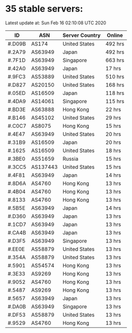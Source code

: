 # 35 stable servers:

Latest update at: Sun Feb 16 02:10:08 UTC 2020

| ID | ASN | Server Country | Online |
| -- | --- | -------------- | ------ |
| #.D09B | AS174 | United States | 492 hrs |
| #.2A79 | AS63949 | Japan | 492 hrs |
| #.7F1D | AS63949 | Singapore | 663 hrs |
| #.42A0 | AS63949 | Japan | 17 hrs |
| #.9FC3 | AS53889 | United States | 510 hrs |
| #.D827 | AS20150 | United States | 168 hrs |
| #.05ED | AS16509 | Japan | 118 hrs |
| #.4DA9 | AS14061 | Singapore | 115 hrs |
| #.BD3E | AS63888 | Hong Kong | 22 hrs |
| #.B146 | AS45102 | United States | 29 hrs |
| #.C0C7 | AS8075 | Hong Kong | 15 hrs |
| #.4E47 | AS63949 | United States | 20 hrs |
| #.31B9 | AS16509 | Japan | 20 hrs |
| #.1625 | AS16509 | United States | 18 hrs |
| #.3BE0 | AS51659 | Russia | 15 hrs |
| #.3CC5 | AS137443 | United States | 15 hrs |
| #.4F81 | AS63949 | Japan | 14 hrs |
| #.8D6A | AS4760 | Hong Kong | 13 hrs |
| #.4B04 | AS4760 | Hong Kong | 13 hrs |
| #.8133 | AS4760 | Hong Kong | 13 hrs |
| #.5B5E | AS63949 | Japan | 14 hrs |
| #.D360 | AS63949 | Japan | 13 hrs |
| #.1CD7 | AS63949 | Japan | 13 hrs |
| #.CA4B | AS63949 | Japan | 13 hrs |
| #.D3F5 | AS63949 | Singapore | 13 hrs |
| #.EE0E | AS58879 | United States | 13 hrs |
| #.354A | AS58879 | United States | 13 hrs |
| #.5901 | AS54574 | Hong Kong | 13 hrs |
| #.3E33 | AS9269 | Hong Kong | 13 hrs |
| #.9052 | AS4760 | Hong Kong | 13 hrs |
| #.5487 | AS9269 | Hong Kong | 13 hrs |
| #.5657 | AS63949 | Japan | 13 hrs |
| #.DA0B | AS63949 | Singapore | 13 hrs |
| #.DF53 | AS58879 | United States | 13 hrs |
| #.9529 | AS4760 | Hong Kong | 13 hrs |

